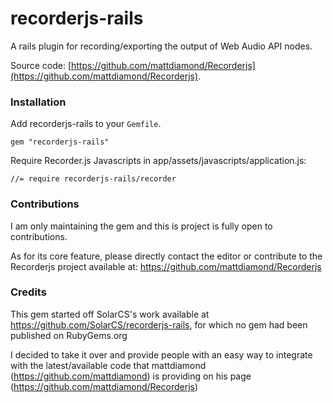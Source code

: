 recorderjs-rails
================

A rails plugin for recording/exporting the output of Web Audio API nodes.

Source code: [https://github.com/mattdiamond/Recorderjs](https://github.com/mattdiamond/Recorderjs).


### Installation

Add recorderjs-rails to your `Gemfile`.

`gem "recorderjs-rails"`

Require Recorder.js Javascripts in app/assets/javascripts/application.js:

`//= require recorderjs-rails/recorder`


### Contributions

I am only maintaining the gem and this is project is fully open to contributions.

As for its core feature, please directly contact the editor or contribute to the Recorderjs project available at:
https://github.com/mattdiamond/Recorderjs


### Credits

This gem started off SolarCS's work available at https://github.com/SolarCS/recorderjs-rails, for which no gem had been published on RubyGems.org

I decided to take it over and provide people with an easy way to integrate with the latest/available code that mattdiamond (https://github.com/mattdiamond) is providing on his page (https://github.com/mattdiamond/Recorderjs)


